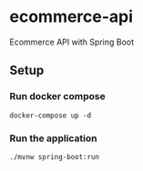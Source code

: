 # ecommerce-api

Ecommerce API with Spring Boot

## Setup

### Run docker compose
```
docker-compose up -d
```

### Run the application

```
./mvnw spring-boot:run
```
